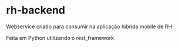 # rh-backend

Webservice criado para consumir na aplicação hibrida mobile de RH

Feita em Python utilizando o rest_framework
